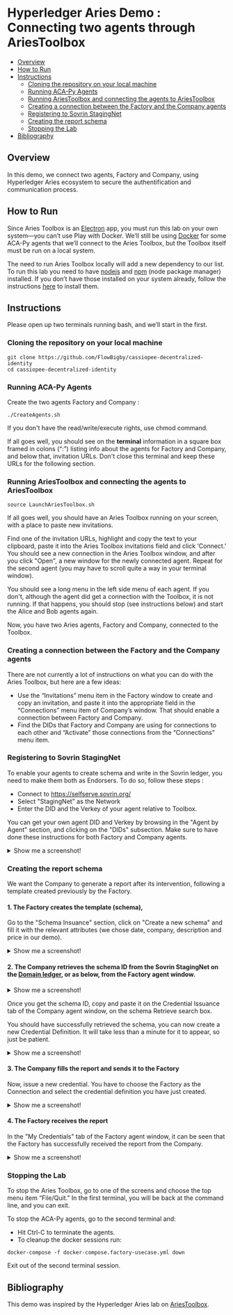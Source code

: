 # Hyperledger Aries Demo : Connecting two agents through AriesToolbox<!-- omit in toc -->

- [Overview](#overview)
- [How to Run](#how-to-run)
- [Instructions](#instructions)
  - [Cloning the repository on your local machine](#cloning-the-repository-on-your-local-machine)
  - [Running ACA-Py Agents](#running-aca-py-agents)
  - [Running AriesToolbox and connecting the agents to AriesToolbox](#running-ariesToolbox-and-connecting-the-agents-to-ariestoolbox)
  - [Creating a connection between the Factory and the Company agents](#creating-a-connection-between-the-factory-and-the-company-agents)
  - [Registering to Sovrin StagingNet](#registering-to-sovrin-stagingNet)
  - [Creating the report schema](#creating-the-report-schema)
  - [Stopping the Lab](#stopping-the-lab)
- [Bibliography](#bibliography)


## Overview

In this demo, we connect two agents, Factory and Company, using Hyperledger Aries ecosystem to secure the authentification and communication process. 

## How to Run

Since Aries Toolbox is an [Electron](https://www.electronjs.org/) app, you must run this lab on your own system—you can’t use Play with Docker. We’ll still be using [Docker](https://docs.docker.com/engine/install/ubuntu/) for some ACA-Py agents that we’ll connect to the Aries Toolbox, but the Toolbox itself must be run on a local system.

The need to run Aries Toolbox locally will add a new dependency to our list. To run this lab you need to have [nodejs](https://nodejs.org/) and [npm](https://www.npmjs.com/) (node package manager) installed. If you don’t have those installed on your system already, follow the instructions [here](https://www.npmjs.com/get-npm) to install them.


## Instructions

Please open up two terminals running bash, and we’ll start in the first.

### Cloning the repository on your local machine

```
git clone https://github.com/FlowBigby/cassiopee-decentralized-identity
cd cassiopee-decentralized-identity

```

### Running ACA-Py Agents

Create the two agents Factory and Company :

```
./CreateAgents.sh

```
If you don't have the read/write/execute rights, use chmod command.

If all goes well, you should see on the **terminal** information in a square box framed in colons (“:”) listing info about the agents for Factory and Company, and below that, invitation URLs. Don't close this terminal and keep these URLs for the following section.

### Running AriesToolbox and connecting the agents to AriesToolbox

```
source LaunchAriesToolbox.sh

```
If all goes well, you should have an Aries Toolbox running on your screen, with a place to paste new invitations.

Find one of the invitation URLs, highlight and copy the text to your clipboard, paste it into the Aries Toolbox invitations field and click ‘Connect.’ You should see a new connection in the Aries Toolbox window, and after you click "Open", a new window for the newly connected agent. Repeat for the second agent (you may have to scroll quite a way in your terminal window).

You should see a long menu in the left side menu of each agent. If you don't, although the agent did get a connection with the Toolbox, it is not running. If that happens, you should stop (see instructions below) and start the Alice and Bob agents again.

Now, you have two Aries agents, Factory and Company, connected to the Toolbox.


### Creating a connection between the Factory and the Company agents

There are not currently a lot of instructions on what you can do with the Aries Toolbox, but here are a few ideas:

*   Use the “Invitations” menu item in the Factory window to create and copy an invitation, and paste it into the appropriate field in the “Connections” menu item of Company’s window. That should enable a connection between Factory and Company.
*   Find the DIDs that Factory and Company are using for connections to each other and “Activate” those connections from the “Connections” menu item.

### Registering to Sovrin StagingNet

To enable your agents to create schema and write in the Sovrin ledger, you need to make them both as Endorsers. To do so, follow these steps :

*   Connect to https://selfserve.sovrin.org/
*   Select "StagingNet" as the Network
*   Enter the DID and the Verkey of your agent relative to Toolbox. 

You can get your own agent DID and Verkey by browsing in the "Agent by Agent" section, and clicking on the "DIDs" subsection. Make sure to have done these instructions for both Factory and Company agents.

<details>
    <summary>Show me a screenshot!</summary>
    <img src="https://cdn.discordapp.com/attachments/776834563950379038/851123712773324830/RegisterStagingNet.png">
</details>

### Creating the report schema

We want the Company to generate a report after its intervention, following a template created previously by the Factory.

#### 1.   The Factory creates the template (schema),

Go to the "Schema Insuance" section, click on "Create a new schema" and fill it with the relevant attributes (we chose date, company, description and price in our demo).
<details>
    <summary>Show me a screenshot!</summary>
    <img src="https://cdn.discordapp.com/attachments/776834563950379038/851130972530671626/Schema.png">
</details>

#### 2.   The Company retrieves the schema ID from the Sovrin StagingNet on the [Domain ledger](https://indyscan.io/home/SOVRIN_STAGINGNET), or as below, from the Factory agent window.

<details>
    <summary>Show me a screenshot!</summary>
    <img src="https://cdn.discordapp.com/attachments/776834563950379038/851133314614296606/SchemaId1.png">
</details>

Once you get the schema ID, copy and paste it on the Credential Issuance tab of the Company agent window, on the schema Retrieve search box.

You should have successfully retrieved the schema, you can now create a new Credential Definition. It will take less than a minute for it to appear, so just be patient.
<details>
    <summary>Show me a screenshot!</summary>
    <img src="https://cdn.discordapp.com/attachments/776834563950379038/851133330094686228/CredidentialDefinition.png">
</details>

#### 3.   The Company fills the report and sends it to the Factory

Now, issue a new credential. You have to choose the Factory as the Connection and select the credential definition you have just created.
<details>
    <summary>Show me a screenshot!</summary>
    <img src="https://cdn.discordapp.com/attachments/776834563950379038/851133344497270814/IssueCredidential.png">
</details>

#### 4.   The Factory receives the report

In the "My Credentials" tab of the Factory agent window, it can be seen that the Factory has successfully received the report from the Company.

<details>
    <summary>Show me a screenshot!</summary>
    <img src="https://cdn.discordapp.com/attachments/776834563950379038/851133358511751168/ReceivedCredidential.png">
</details>


### Stopping the Lab

To stop the Aries Toolbox, go to one of the screens and choose the top menu item “File/Quit.” In the first terminal, you will be back at the command line, and you can exit.

To stop the ACA-Py agents, go to the second terminal and:


*   Hit Ctrl-C to terminate the agents.
*   To cleanup the docker sessions run:

```
docker-compose -f docker-compose.factory-usecase.yml down

```

Exit out of the second terminal session.


## Bibliography

This demo was inspired by the Hyperledger Aries lab on [AriesToolbox](https://github.com/cloudcompass/ToIPLabs/blob/master/docs/LFS173x/AriesToolboxLab.md).
